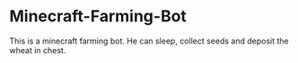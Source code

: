 # Minecraft-Farming-Bot
This is a minecraft farming bot. He can sleep, collect seeds and deposit the wheat in chest.
